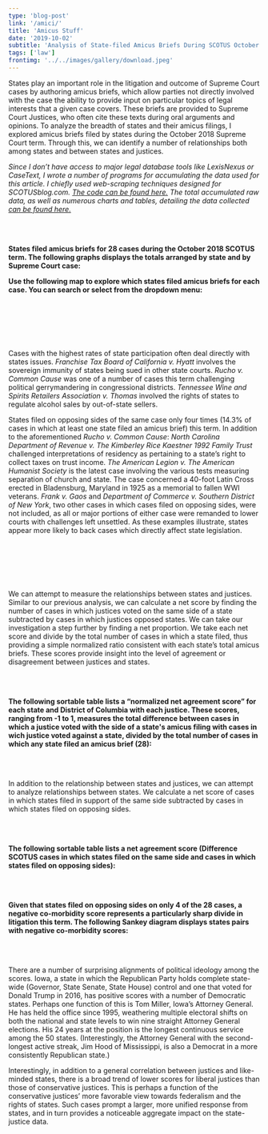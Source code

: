 ```yaml
---
type: 'blog-post'
link: '/amici/'
title: 'Amicus Stuff'
date: '2019-10-02'
subtitle: 'Analysis of State-filed Amicus Briefs During SCOTUS October 2018 Term'
tags: ['law']
frontimg: '../../images/gallery/download.jpeg'
---
```


States play an important role in the litigation and outcome of Supreme Court cases by authoring amicus briefs, which allow parties not directly involved with the case the ability to provide input on particular topics of legal interests that a given case covers. These briefs are provided to Supreme Court Justices, who often cite these texts during oral arguments and opinions. To analyze the breadth of states and their amicus filings, I explored amicus briefs filed by states during the October 2018 Supreme Court term. Through this, we can identify a number of relationships both among states and between states and justices.

*Since I don’t have access to major legal database tools like LexisNexus or CaseText, I wrote a number of programs for accumulating the data used for this article. I chiefly used web-scraping techniques designed for SCOTUSblog.com. [The code can be found here.](https://github.com/sunny-kim-92/amici-link) The total accumulated raw data, as well as numerous charts and tables, detailing the data collected [can be found here.](https://docs.google.com/spreadsheets/d/19ms2JFLqjp2bGO2YD_4uz_V35Wy2kYkLSMb_2pixFb0/edit?usp=sharing)*


<br></br>

**States filed amicus briefs for 28 cases during the October 2018 SCOTUS term. The following graphs displays the totals arranged by state and by Supreme Court case:**

<amici-total-bar></amici-total-bar>
<case-bar></case-bar>

**Use the following map to explore which states filed amicus briefs for each case. You can search or select from the dropdown menu:**

<us-case-map></us-case-map>

<br></br>

<br></br>

Cases with the highest rates of state participation often deal directly with states issues. *Franchise Tax Board of California v. Hyatt* involves the sovereign immunity of states being sued in other state courts. *Rucho v. Common Cause* was one of a number of cases this term challenging political gerrymandering in congressional districts. *Tennessee Wine and Spirits Retailers Association v. Thomas* involved the rights of states to regulate alcohol sales by out-of-state sellers.

States filed on opposing sides of the same case only four times (14.3% of cases in which at least one state filed an amicus brief) this term. In addition to the aforementioned *Rucho v. Common Cause*: *North Carolina Department of Revenue v. The Kimberley Rice Kaestner 1992 Family Trust* challenged interpretations of residency as pertaining to a state’s right to collect taxes on trust income. *The American Legion v. The American Humanist Society* is the latest case involving the various tests measuring separation of church and state. The case concerned a 40-foot Latin Cross erected in Bladensburg, Maryland in 1925 as a memorial to fallen WWI veterans. *Frank v. Gaos* and *Department of Commerce v. Southern District of New York*, two other cases in which cases filed on opposing sides, were not included, as all or major portions of either case were remanded to lower courts with challenges left unsettled. As these examples illustrate, states appear more likely to back cases which directly affect state legislation.

<both-bar></both-bar>

<br></br>

<br></br>

We can attempt to measure the relationships between states and justices. Similar to our previous analysis, we can calculate a net score by finding the number of cases in which justices voted on the same side of a state subtracted by cases in which justices opposed states. We can take our investigation a step further by finding a net proportion. We take each net score and divide by the total number of cases in which a state filed, thus providing a simple normalized ratio consistent with each state’s total amicus briefs. These scores provide insight into the level of agreement or disagreement between justices and states.

<br></br>

**The following sortable table lists a “normalized net agreement score” for each state and District of Columbia with each justice. These scores, ranging from -1 to 1, measures the total difference between cases in which a justice voted with the side of a state's amicus filing with cases in wich justice voted against a state, divided by the total number of cases in which any state filed an amicus brief (28):**

<justice-table></justice-table>

<br></br>

In addition to the relationship between states and justices, we can attempt to analyze relationships between states. We calculate a net score of cases in which states filed in support of the same side subtracted by cases in which states filed on opposing sides.

<br></br>

**The following sortable table lists a net agreement score (Difference SCOTUS cases in which states filed on the same side and cases in which states filed on opposing sides):**

<comorb-table></comorb-table>

<br></br>

**Given that states filed on opposing sides on only 4 of the 28 cases, a negative co-morbidity score represents a particularly sharp divide in litigation this term. The following Sankey diagram displays states pairs with negative co-morbidity scores:**

<sankey-chart></sankey-chart>

<br></br>

There are a number of surprising alignments of political ideology among the scores. Iowa, a state in which the Republican Party holds complete state-wide (Governor, State Senate, State House) control and one that voted for Donald Trump in 2016, has positive scores with a number of Democratic states. Perhaps one function of this is Tom Miller, Iowa’s Attorney General. He has held the office since 1995, weathering multiple electoral shifts on both the national and state levels to win nine straight Attorney General elections. His 24 years at the position is the longest continuous service among the 50 states. (Interestingly, the Attorney General with the second-longest active streak, Jim Hood of Mississippi, is also a Democrat in a more consistently Republican state.)

Interestingly, in addition to a general correlation between justices and like-minded states, there is a broad trend of lower scores for liberal justices than those of conservative justices. This is perhaps a function of the conservative justices’ more favorable view towards federalism and the rights of states. Such cases prompt a larger, more unified response from states, and in turn provides a noticeable aggregate impact on the state-justice data.